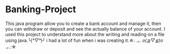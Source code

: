 # Banking-Project
This java program allow you to create a bank account and manage it,
then you can withdraw or deposit and see the actually balance of your account.
I used this project to understand more about the writing and reading on a file using java.╰(*°▽°*)╯
i had a lot of fun when i was creating it.☆*: .｡. o(≧▽≦)o .｡.:*☆
